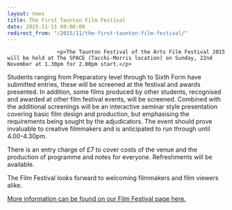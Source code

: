 ```yaml
---
layout: news
title: The First Taunton Film Festival
date: 2015-11-11 09:00:00
redirect_from: "/2015/11/the-first-taunton-film-festival/"
---
```

<section>

                    
                    <p>The Taunton Festival of the Arts Film Festival 2015 will be held at The SPACE (Tacchi-Morris location) on Sunday, 22nd November at 1.30pm for 2.00pm start.</p>
<p>Students ranging from Preparatory level through to Sixth Form have submitted entries, these will be screened at the festival and awards presented.  In addition, some films produced by other students, recognised and awarded at other film festival events, will be screened.   Combined with the additional screenings will be an interactive seminar style presentation covering basic film design and production, but emphasising the requirements being sought by the adjudicators.  The event should prove invaluable to creative filmmakers and is anticipated to run through until 4.00-4.30pm.</p>
<p>There is an entry charge of £7 to cover costs of the venue and the production of programme and notes for everyone.  Refreshments will be available.</p>
<p>The Film Festival looks forward to welcoming filmmakers and film viewers alike.</p>
<p><a href="http://www.tauntonfestival.org.uk/events/film-festival/">More information can be found on our Film Festival page here.</a></p>

                
</section>
